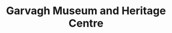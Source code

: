 ---
title: "Garvagh Museum and Heritage Centre"
address: "Garvagh Museum And Heritage Centre, 142 Main Street, Garvagh, Derry, BT51 5AE"
tel: "+44 (0)28 2955 8216"
county: "Derry"
category: "Museums"
type: "Content"
lat: "54.98210906982422"
lng: "-6.688057899475098"
---